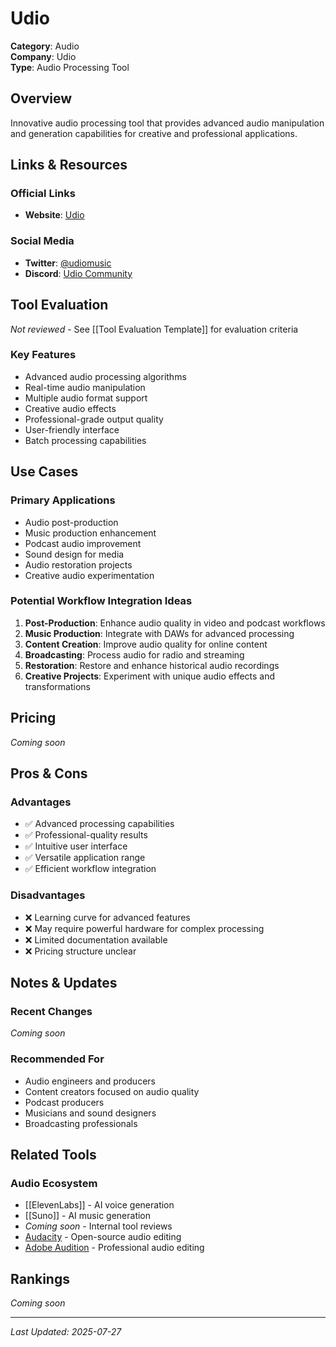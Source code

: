 # Udio

**Category**: Audio  
**Company**: Udio  
**Type**: Audio Processing Tool  

## Overview

Innovative audio processing tool that provides advanced audio manipulation and generation capabilities for creative and professional applications.

## Links & Resources

### Official Links
- **Website**: [Udio](https://udio.com/)

### Social Media
- **Twitter**: [@udiomusic](https://twitter.com/udiomusic)
- **Discord**: [Udio Community](https://discord.gg/udio)

## Tool Evaluation

*Not reviewed* - See [[Tool Evaluation Template]] for evaluation criteria

### Key Features
- Advanced audio processing algorithms
- Real-time audio manipulation
- Multiple audio format support
- Creative audio effects
- Professional-grade output quality
- User-friendly interface
- Batch processing capabilities

## Use Cases

### Primary Applications
- Audio post-production
- Music production enhancement
- Podcast audio improvement
- Sound design for media
- Audio restoration projects
- Creative audio experimentation

### Potential Workflow Integration Ideas
1. **Post-Production**: Enhance audio quality in video and podcast workflows
2. **Music Production**: Integrate with DAWs for advanced processing
3. **Content Creation**: Improve audio quality for online content
4. **Broadcasting**: Process audio for radio and streaming
5. **Restoration**: Restore and enhance historical audio recordings
6. **Creative Projects**: Experiment with unique audio effects and transformations

## Pricing

*Coming soon*

## Pros & Cons

### Advantages
- ✅ Advanced processing capabilities
- ✅ Professional-quality results
- ✅ Intuitive user interface
- ✅ Versatile application range
- ✅ Efficient workflow integration

### Disadvantages
- ❌ Learning curve for advanced features
- ❌ May require powerful hardware for complex processing
- ❌ Limited documentation available
- ❌ Pricing structure unclear

## Notes & Updates

### Recent Changes
*Coming soon*

### Recommended For
- Audio engineers and producers
- Content creators focused on audio quality
- Podcast producers
- Musicians and sound designers
- Broadcasting professionals

## Related Tools

### Audio Ecosystem
- [[ElevenLabs]] - AI voice generation
- [[Suno]] - AI music generation
- *Coming soon* - Internal tool reviews
- [Audacity](https://audacityteam.org) - Open-source audio editing
- [Adobe Audition](https://adobe.com/products/audition.html) - Professional audio editing

## Rankings

*Coming soon*

---

*Last Updated: 2025-07-27*